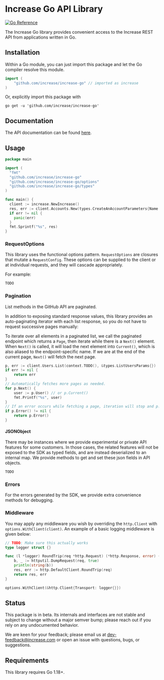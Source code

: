 # Increase Go API Library

<a href="https://pkg.go.dev/github.com/increase/increase-go"><img src="https://pkg.go.dev/badge/github.com/increase/increase-go.svg" alt="Go Reference"></a>

The Increase Go library provides convenient access to the Increase REST
API from applications written in Go.

## Installation

Within a Go module, you can just import this package and let the Go compiler
resolve this module.

```go
import (
	"github.com/increase/increase-go" // imported as increase
)
```

Or, explicitly import this package with

```
go get -u 'github.com/increase/increase-go'
```

## Documentation

The API documentation can be found [here](https://increase.com/documentation).

## Usage

```go
package main

import (
  "fmt"
  "github.com/increase/increase-go"
  "github.com/increase/increase-go/options"
  "github.com/increase/increase-go/types"
)

func main() {
  client := increase.NewIncrease()
  res, err := client.Accounts.New(types.CreateAnAccountParameters{Name: increase.P("My First Increase Account")})
  if err != nil {
    panic(err)
  }
  fmt.Sprintf("%s", res)
}

```

### RequestOptions

This library uses the functional options pattern. `RequestOptions` are closures
that mutate a `RequestConfig`. These options can be supplied to the client or
at individual requests, and they will cascade appropriately.

For example:

```go
TODO
```

### Pagination

List methods in the GitHub API are paginated.

In addition to exposing standard response values, this library provides an
auto-paginating iterator with each list response, so you do not have to request
successive pages manually:

To iterate over all elements in a paginated list, we call the paginated
endpoint which returns a `Page`, then iterate while there is a `Next()`
element. When `Next()` is called, it will load the next element into
`Current()`, which is also aliased to the endpoint-specific name. If we are at
the end of the current page, `Next()` will fetch the next page.

```go
p, err := client.Users.List(context.TODO(), &types.ListUsersParams{})
if err != nil {
	return err
}
// Automatically fetches more pages as needed.
for p.Next() {
	user := p.User() // or p.Current()
	fmt.Printf("%s", user)
}
// If an error occurs while fetching a page, iteration will stop and p.Error() will have an error.
if p.Error() != nil {
	return p.Error()
}
```

#### JSONObject

There may be instances where we provide experimental or private API features
for some customers. In those cases, the related features will not be exposed to
the SDK as typed fields, and are instead deserialized to an internal map. We
provide methods to get and set these json fields in API objects.

```go
TODO
```

### Errors

For the errors generated by the SDK, we provide extra convenience methods for debugging.

### Middleware

You may apply any middleware you wish by overriding the `http.Client` with
`options.WithClient(client)`. An example of a basic logging middleware is given
below:

```go
// TODO: Make sure this actually works
type logger struct {}

func (l *logger) RoundTrip(req *http.Request) (*http.Response, error) {
	b, _ := httputil.DumpRequest(req, true)
	println(string(b))
	res, err := http.DefaultClient.RoundTrip(req)
	return res, err
}

options.WithClient(&http.Client{Transport: logger{}})
```

## Status

This package is in beta. Its internals and interfaces are not stable and
subject to change without a major semver bump; please reach out if you rely on
any undocumented behavior.

We are keen for your feedback; please email us at
[dev-feedback@increase.com](mailto:dev-feedback@increase.com) or open an issue with questions, bugs, or
suggestions.

## Requirements

This library requires Go 1.18+.